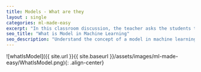 ```yaml
---
title: Models - What are they
layout : single
categories: ml-made-easy
excerpt: "In this classroom discussion, the teacher asks the students to explain what a model is in the context of machine learning. One student describes a model as an abstract representation of a process that uses known information to predict responses in different situations. Another student provides a simpler explanation, comparing a model to a robot that learns from examples to recognize objects. The teacher acknowledges the students' explanations and adds that our minds also rely on mental models to predict real-time situations and guide decision-making" 
seo_title: "What is Model in Machine Learning"
seo_description: "Understand the concept of a model in machine learning through a classroom discussion. A model is described as an abstract representation that uses known information to predict responses. A relatable analogy of a robot learning to recognize apples from pictures is used to explain the concept. The discussion also highlights how our minds use mental models to guide decision-making"
---
```

![whatIsModel]({{ site.url }}{{ site.baseurl }}/assets/images/ml-made-easy/WhatIsModel.png){: .align-center}



